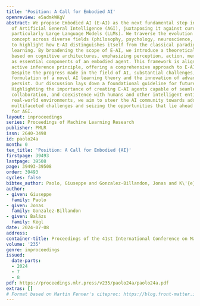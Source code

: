 ```yaml
---
title: 'Position: A Call for Embodied AI'
openreview: e5admkWKgV
abstract: We propose Embodied AI (E-AI) as the next fundamental step in the pursuit
  of Artificial General Intelligence (AGI), juxtaposing it against current AI advancements,
  particularly Large Language Models (LLMs). We traverse the evolution of the embodiment
  concept across diverse fields (philosophy, psychology, neuroscience, and robotics)
  to highlight how E-AI distinguishes itself from the classical paradigm of static
  learning. By broadening the scope of E-AI, we introduce a theoretical framework
  based on cognitive architectures, emphasizing perception, action, memory, and learning
  as essential components of an embodied agent. This framework is aligned with Friston’s
  active inference principle, offering a comprehensive approach to E-AI development.
  Despite the progress made in the field of AI, substantial challenges, such as the
  formulation of a novel AI learning theory and the innovation of advanced hardware,
  persist. Our discussion lays down a foundational guideline for future E-AI research.
  Highlighting the importance of creating E-AI agents capable of seamless communication,
  collaboration, and coexistence with humans and other intelligent entities within
  real-world environments, we aim to steer the AI community towards addressing the
  multifaceted challenges and seizing the opportunities that lie ahead in the quest
  for AGI.
layout: inproceedings
series: Proceedings of Machine Learning Research
publisher: PMLR
issn: 2640-3498
id: paolo24a
month: 0
tex_title: 'Position: A Call for Embodied {AI}'
firstpage: 39493
lastpage: 39508
page: 39493-39508
order: 39493
cycles: false
bibtex_author: Paolo, Giuseppe and Gonzalez-Billandon, Jonas and K\'{e}gl, Bal\'{a}zs
author:
- given: Giuseppe
  family: Paolo
- given: Jonas
  family: Gonzalez-Billandon
- given: Balázs
  family: Kégl
date: 2024-07-08
address:
container-title: Proceedings of the 41st International Conference on Machine Learning
volume: '235'
genre: inproceedings
issued:
  date-parts:
  - 2024
  - 7
  - 8
pdf: https://proceedings.mlr.press/v235/paolo24a/paolo24a.pdf
extras: []
# Format based on Martin Fenner's citeproc: https://blog.front-matter.io/posts/citeproc-yaml-for-bibliographies/
---
```

